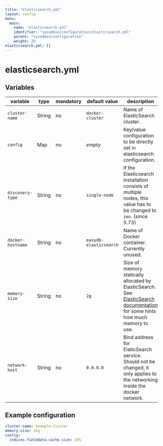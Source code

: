 ```yaml
---
title: "elasticsearch.yml"
layout: config
menu:
  main:
    name: "elasticsearch.yml"
    identifier: "sysadmin/configuration/elasticsearch.yml"
    parent: "sysadmin/configuration"
    weight: 20
elasticsearch.yml: []
---
```

# elasticsearch.yml

## Variables

| variable                                           | type          | mandatory | default value | description |
|---|---|---|---|---|
|`cluster-name`                                      | String        | no        | `docker-cluster` | Name of ElasticSearch cluster. |
|`config`                                            | Map           | no        | _empty_       | Key/value configuration to be directly set in elasticsearch configuration. |
|`discovery-type`                                    | String        | no        | `single-node` | If the Elasticsearch installation consists of multiple nodes, this value has to be changed to `zen`. (since 5.73) |
|`docker-hostname`                                   | String        | no        | `easydb-elasticsearch` | Name of Docker container. Currently unused. |
|`memory-size`                                       | String        | no        | `2g`          | Size of memory statically allocated by ElasticSearch. See [ElasticSearch documentation](https://www.elastic.co/guide/en/elasticsearch/reference/5.6/heap-size.html) for some hints how much memory to use. |
|`network-host`                                      | String        | no        | `0.0.0.0`     | Bind address for ElaticSearch service. Should not be changed, it only applies to the networking inside the docker network. |

## Example configuration

```yaml
cluster-name: example-cluster
memory-size: 16g
config:
  indices.fielddata.cache.size: 20%
```
